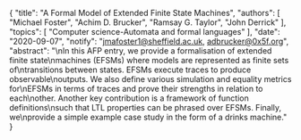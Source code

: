 {
    "title": "A Formal Model of Extended Finite State Machines",
    "authors": [
        "Michael Foster",
        "Achim D. Brucker",
        "Ramsay G. Taylor",
        "John Derrick"
    ],
    "topics": [
        "Computer science-Automata and formal languages"
    ],
    "date": "2020-09-07",
    "notify": "jmafoster1@sheffield.ac.uk, adbrucker@0x5f.org",
    "abstract": "\nIn this AFP entry, we provide a formalisation of extended finite state\nmachines (EFSMs) where models are represented as finite sets of\ntransitions between states. EFSMs execute traces to produce observable\noutputs. We also define various simulation and equality metrics for\nEFSMs in terms of traces and prove their strengths in relation to each\nother. Another key contribution is a framework of function definitions\nsuch that LTL properties can be phrased over EFSMs. Finally, we\nprovide a simple example case study in the form of a drinks machine."
}